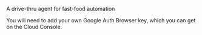 A drive-thru agent for fast-food automation

You will need to add your own Google Auth Browser key, which you can get on the Cloud Console.
